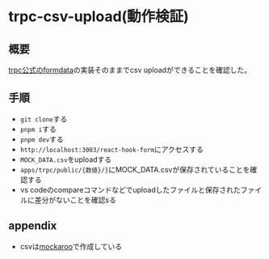 # trpc-csv-upload(動作検証)

## 概要
[trpc公式のformdata](https://github.com/trpc/trpc/tree/main/examples/.experimental/next-formdata)の実装そのままでcsv uploadができることを確認した。

## 手順
* `git clone`する
* `pnpm i`する
* `pnpm dev`する
* `http://localhost:3003/react-hook-form`にアクセスする
* `MOCK_DATA.csv`をuploadする
* `apps/trpc/public/{数値}/}`にMOCK_DATA.csvが保存されていることを確認する
* vs codeのcompareコマンドなどでuploadしたファイルと保存されたファイルに差分がないことを確認sる

## appendix
* csvは[mockaroo](https://www.mockaroo.com/)で作成している
